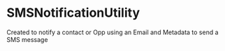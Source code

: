 # SMSNotificationUtility
Created to notify a contact or Opp using an Email and Metadata to send a SMS message

